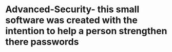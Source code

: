 # Advanced-Security- this small software was created with the intention to help a person strengthen there passwords